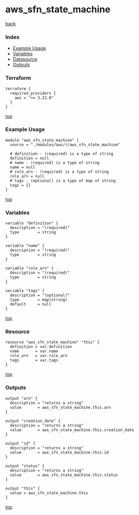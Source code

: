 # aws_sfn_state_machine

[back](../aws.md)

### Index

- [Example Usage](#example-usage)
- [Variables](#variables)
- [Datasource](#datasource)
- [Outputs](#outputs)

### Terraform

```hcl
terraform {
  required_providers {
    aws = ">= 3.22.0"
  }
}
```

[top](#index)

### Example Usage

```hcl
module "aws_sfn_state_machine" {
  source = "./modules/aws/r/aws_sfn_state_machine"

  # definition - (required) is a type of string
  definition = null
  # name - (required) is a type of string
  name = null
  # role_arn - (required) is a type of string
  role_arn = null
  # tags - (optional) is a type of map of string
  tags = {}
}
```

[top](#index)

### Variables

```hcl
variable "definition" {
  description = "(required)"
  type        = string
}

variable "name" {
  description = "(required)"
  type        = string
}

variable "role_arn" {
  description = "(required)"
  type        = string
}

variable "tags" {
  description = "(optional)"
  type        = map(string)
  default     = null
}
```

[top](#index)

### Resource

```hcl
resource "aws_sfn_state_machine" "this" {
  definition = var.definition
  name       = var.name
  role_arn   = var.role_arn
  tags       = var.tags
}
```

[top](#index)

### Outputs

```hcl
output "arn" {
  description = "returns a string"
  value       = aws_sfn_state_machine.this.arn
}

output "creation_date" {
  description = "returns a string"
  value       = aws_sfn_state_machine.this.creation_date
}

output "id" {
  description = "returns a string"
  value       = aws_sfn_state_machine.this.id
}

output "status" {
  description = "returns a string"
  value       = aws_sfn_state_machine.this.status
}

output "this" {
  value = aws_sfn_state_machine.this
}
```

[top](#index)